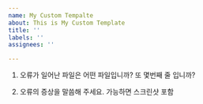 ```yaml
---
name: My Custom Tempalte
about: This is My Custom Template
title: ''
labels: ''
assignees: ''

---
```


1. 오류가 일어난 파일은 어떤 파일입니까? 또 몇번째 줄 입니까?

2. 오류의 증상을 말씀해 주세요. 가능하면 스크린샷 포함
